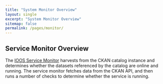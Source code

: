 ```yaml
---
title: "System Monitor Overview"
layout: single
excerpt: "System Monitor Overview"
sitemap: false
permalink: /pages/monitor/
---
```

## Service Monitor Overview ##

The [IOOS Service Monitor](https://monitor.ioos.us) harvests from the CKAN
catalog instance and determines whether the datasets referenced by the catalog
are online and running. The service monitor fetches data from the CKAN API, and
then runs a number of checks to determine whether the service is running.
